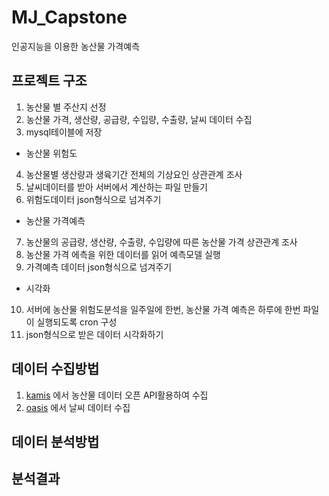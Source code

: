 # MJ_Capstone
인공지능을 이용한 농산물 가격예측

## 프로젝트 구조
1. 농산물 별 주산지 선정
2. 농산물 가격, 생산량, 공급량, 수입량, 수출량, 날씨 데이터 수집
3. mysql테이블에 저장

* 농산물 위험도
4. 농산물별 생산량과 생육기간 전체의 기상요인 상관관계 조사
5. 날씨데이터를 받아 서버에서 계산하는 파일 만들기
6. 위험도데이터 json형식으로 넘겨주기

* 농산물 가격예측
7. 농산물의 공급량, 생산량, 수출량, 수입량에 따른 농산물 가격 상관관계 조사
8. 농산물 가격 에측을 위한 데이터를 읽어 예측모델 실행
9. 가격예측 데이터 json형식으로 넘겨주기

* 시각화
10. 서버에 농산물 위험도분석을 일주일에 한번, 농산물 가격 예측은 하루에 한번 파일이 실행되도록 cron 구성
11. json형식으로 받은 데이터 시각화하기

## 데이터 수집방법
1. [kamis](https://www.kamis.or.kr/customer/reference/openapi_list.do) 에서 농산물 데이터 오픈 API활용하여 수집
2. [oasis](http://oasis.krei.re.kr/basicInfo/etc/kma.do) 에서 날씨 데이터 수집

## 데이터 분석방법


## 분석결과

